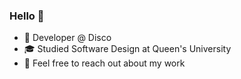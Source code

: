 ### Hello 👋

- 🪩 Developer @ Disco
- 🎓 Studied Software Design at Queen's University
- 💬 Feel free to reach out about my work
